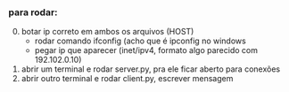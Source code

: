 ### para rodar:
0. botar ip correto em ambos os arquivos (HOST)
    * rodar comando ifconfig (acho que é ipconfig no windows
    * pegar ip que aparecer (inet/ipv4, formato algo parecido com 192.102.0.10)
1. abrir um terminal e rodar server.py, pra ele ficar aberto para conexões
2. abrir outro terminal e rodar client.py, escrever mensagem 
